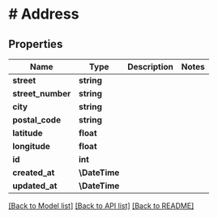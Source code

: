 # # Address

## Properties

Name | Type | Description | Notes
------------ | ------------- | ------------- | -------------
**street** | **string** |  |
**street_number** | **string** |  |
**city** | **string** |  |
**postal_code** | **string** |  |
**latitude** | **float** |  |
**longitude** | **float** |  |
**id** | **int** |  |
**created_at** | **\DateTime** |  |
**updated_at** | **\DateTime** |  |

[[Back to Model list]](../../README.md#models) [[Back to API list]](../../README.md#endpoints) [[Back to README]](../../README.md)
